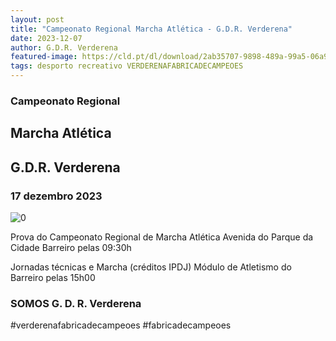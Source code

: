 ```yaml
---
layout: post
title: "Campeonato Regional Marcha Atlética - G.D.R. Verderena"
date: 2023-12-07
author: G.D.R. Verderena
featured-image: https://cld.pt/dl/download/2ab35707-9898-489a-99a5-06a911971491/marcha_2023_12_insta.jpeg
tags: desporto recreativo VERDERENAFABRICADECAMPEOES
---
```



<H3>Campeonato Regional</H3>
<H2> Marcha Atlética </H2>
<H2>G.D.R. Verderena</H2>
<H3>17 dezembro 2023</H3>



![0](https://cld.pt/dl/download/2ab35707-9898-489a-99a5-06a911971491/marcha_2023_12_insta.jpeg)

Prova do Campeonato Regional de Marcha Atlética
Avenida do Parque da Cidade
Barreiro pelas 09:30h

Jornadas técnicas e Marcha (créditos IPDJ)
Módulo de Atletismo do Barreiro pelas 15h00

<H3>SOMOS G. D. R. Verderena</H3>

#verderenafabricadecampeoes #fabricadecampeoes 

